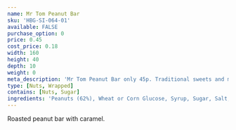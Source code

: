 ```yaml
---
name: Mr Tom Peanut Bar
sku: 'HBG-SI-064-01'
available: FALSE
purchase_option: 0
price: 0.45
cost_price: 0.18
width: 160
height: 40
depth: 10
weight: 0
meta_description: 'Mr Tom Peanut Bar only 45p. Traditional sweets and more at Humbugs Confectionery Store. Specialists in satisfying your sweet tooth!'
type: [Nuts, Wrapped]
contains: [Nuts, Sugar]
ingredients: 'Peanuts (62%), Wheat or Corn Glucose, Syrup, Sugar, Salt, Caramel, Flavouring'
---
```

Roasted peanut bar with caramel.